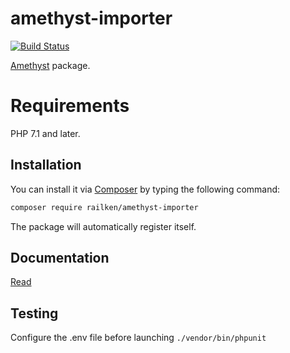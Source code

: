 # amethyst-importer

[![Build Status](https://travis-ci.org/railken/amethyst-importer.svg?branch=master)](https://travis-ci.org/railken/amethyst-importer)

[Amethyst](https://github.com/railken/amethyst) package.

# Requirements

PHP 7.1 and later.

## Installation

You can install it via [Composer](https://getcomposer.org/) by typing the following command:

```bash
composer require railken/amethyst-importer
```

The package will automatically register itself.

## Documentation

[Read](docs/index.md)

## Testing

Configure the .env file before launching `./vendor/bin/phpunit`
